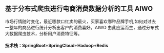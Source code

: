 ## 基于分布式爬虫进行电商消费数据分析的工具 AIWO 
市场行情随时变化，最近哪款口红卖的最火，买家喜欢哪种品牌手机,如何对过去一整年的商品进行统计分析出客户的消费喜好。AIWO 由此应运而生，通过分布式大数据爬虫技术，分析用户消费特征等。
#### 技术栈：SpringBoot+SpringCloud+Hadoop+Redis
